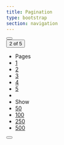 ```yaml
---
title: Pagination
type: bootstrap
section: navigation
---
```


<div class="btn-group" >
	<button type="button" class="btn btn-default btn-icon arrow-left arrow-large"></button>
	<div class="btn-group dropdown" >
		<button type="button" class="btn btn-default dropdown-toggle arrow-down" data-toggle="dropdown">2 of 5</button>
		<ul class="dropdown-menu">
			<li class="dropdown-header">Pages</li>
			<li><a href="#">1</a></li>
			<li><a href="#">2</a></li>
			<li><a href="#">3</a></li>
			<li><a href="#">4</a></li>
			<li><a href="#">5</a></li>
			<li class="divider"></li>
			<li class="dropdown-header">Show</li>
			<li><a href="#">50</a></li>
			<li><a href="#">100</a></li>
			<li><a href="#">250</a></li>
			<li><a href="#">500</a></li>
		</ul>
	</div>
	<button type="button" class="btn btn-default btn-icon arrow-right arrow-large"></button>
</div>